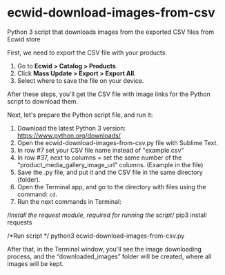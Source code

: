 # ecwid-download-images-from-csv
Python 3 script that downloads images from the exported CSV files from Ecwid store

First, we need to export the CSV file with your products:

1. Go to **Ecwid > Catalog > Products**.
2. Click **Mass Update > Export > Export All**.
3. Select where to save the file on your device.

After these steps, you'll get the CSV file with image links for the Python script to download them.

Next, let's prepare the Python script file, and run it:

1. Download the latest Python 3 version: https://www.python.org/downloads/    
2. Open the ecwid-download-images-from-csv.py file with Sublime Text.
3. In row #7 set your CSV file name instead of "example.csv"
4. In row #37, next to columns = set the same number of the “product_media_gallery_image_url” columns. (Example in the file)
5. Save the .py file, and put it and the CSV file in the same directory (folder).
6. Open the Terminal app, and go to the directory with files using the command: `cd`.
7. Run the next commands in Terminal:

/*Install the request module, required for running the script*/
pip3 install requests

/*Run script */
python3 ecwid-download-images-from-csv.py

After that, in the Terminal window, you'll see the image downloading process, and the “downloaded_images” folder will be created, where all images will be kept.
